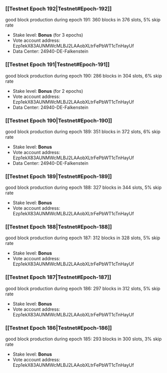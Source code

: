 ### [[Testnet Epoch 192|Testnet#Epoch-192]]
good block production during epoch 191: 360 blocks in 376 slots, 5% skip rate
* Stake level: **Bonus** (for 3 epochs)
* Vote account address: Ezp1ekX83AUNMWcMLBJ2LAAobXLtrFePbWT1cTnHayUf
* Data Center: 24940-DE-Falkenstein
### [[Testnet Epoch 191|Testnet#Epoch-191]]
good block production during epoch 190: 286 blocks in 304 slots, 6% skip rate
* Stake level: **Bonus** (for 2 epochs)
* Vote account address: Ezp1ekX83AUNMWcMLBJ2LAAobXLtrFePbWT1cTnHayUf
* Data Center: 24940-DE-Falkenstein
### [[Testnet Epoch 190|Testnet#Epoch-190]]
good block production during epoch 189: 351 blocks in 372 slots, 6% skip rate
* Stake level: **Bonus**
* Vote account address: Ezp1ekX83AUNMWcMLBJ2LAAobXLtrFePbWT1cTnHayUf
* Data Center: 24940-DE-Falkenstein
### [[Testnet Epoch 189|Testnet#Epoch-189]]
good block production during epoch 188: 327 blocks in 344 slots, 5% skip rate
* Stake level: **Bonus**
* Vote account address: Ezp1ekX83AUNMWcMLBJ2LAAobXLtrFePbWT1cTnHayUf
### [[Testnet Epoch 188|Testnet#Epoch-188]]
good block production during epoch 187: 312 blocks in 328 slots, 5% skip rate
* Stake level: **Bonus**
* Vote account address: Ezp1ekX83AUNMWcMLBJ2LAAobXLtrFePbWT1cTnHayUf
### [[Testnet Epoch 187|Testnet#Epoch-187]]
good block production during epoch 186: 297 blocks in 312 slots, 5% skip rate
* Stake level: **Bonus**
* Vote account address: Ezp1ekX83AUNMWcMLBJ2LAAobXLtrFePbWT1cTnHayUf
### [[Testnet Epoch 186|Testnet#Epoch-186]]
good block production during epoch 185: 293 blocks in 300 slots, 3% skip rate
* Stake level: **Bonus**
* Vote account address: Ezp1ekX83AUNMWcMLBJ2LAAobXLtrFePbWT1cTnHayUf